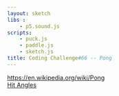 ```yaml
---
layout: sketch
libs :
    - p5.sound.js
scripts: 
    - puck.js
    - paddle.js
    - sketch.js
title: Coding Challenge#66 -- Pong
---
```


<https://en.wikipedia.org/wiki/Pong>   
[Hit Angles](https://i1.wp.com/zekechan.net/wp-content/uploads/2015/07/pong-05b.png?resize=600%2C500)